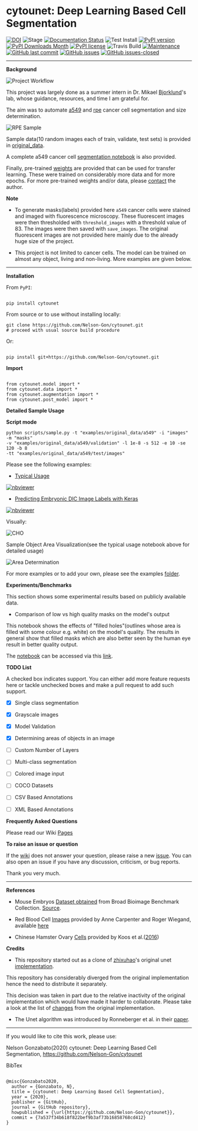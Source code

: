 # cytounet: Deep Learning Based Cell Segmentation 

[![DOI](https://zenodo.org/badge/DOI/10.5281/zenodo.3928919.svg)](https://doi.org/10.5281/zenodo.3928919)
![Stage](https://www.repostatus.org/badges/latest/active.svg) 
[![Documentation Status](https://readthedocs.org/projects/cytounet/badge/?version=latest)](https://cytounet.readthedocs.io/en/latest/?badge=latest)
![Test Install](https://github.com/Nelson-Gon/cytounet/workflows/Test%20Install/badge.svg)
[![PyPI version](https://badge.fury.io/py/cytounet.svg)](https://badge.fury.io/py/cytounet) 
[![PyPI Downloads Month](https://img.shields.io/pypi/dm/cytounet.svg)](https://pypi.python.org/pypi/cytounet/)
[![PyPI license](https://img.shields.io/pypi/l/cytounet.svg)](https://pypi.python.org/pypi/cytounet/) 
![Travis Build](https://travis-ci.com/Nelson-Gon/cytounet.svg?branch=master)
[![Maintenance](https://img.shields.io/badge/Maintained%3F-yes-green.svg)](https://GitHub.com/Nelson-Gon/cytounet/graphs/commit-activity)
[![GitHub last commit](https://img.shields.io/github/last-commit/Nelson-Gon/cytounet.svg)](https://github.com/Nelson-Gon/cytounet/commits/master)
[![GitHub issues](https://img.shields.io/github/issues/Nelson-Gon/cytounet.svg)](https://GitHub.com/Nelson-Gon/cytounet/issues/)
[![GitHub issues-closed](https://img.shields.io/github/issues-closed/Nelson-Gon/cytounet.svg)](https://GitHub.com/Nelson-Gon/cytounet/issues?q=is%3Aissue+is%3Aclosed)


---


**Background**

![Project Workflow](https://github.com/Nelson-Gon/cytounet/blob/master/examples/project_workflow.png?raw=true)

This project was largely done as a summer intern in Dr. Mikael [Bjorklund](https://person.zju.edu.cn/en/H118035)'s  lab, 
whose guidance, resources, and time I am grateful for. 

The aim was to automate [a549](https://en.wikipedia.org/wiki/A549_cell) and [rpe](https://en.wikipedia.org/wiki/Retinal_pigment_epithelium) 
cancer cell segmentation and size determination. 

![RPE Sample](https://github.com/Nelson-Gon/cytounet/blob/master/examples/rpe_sample.png?raw=true)

Sample data(10 random images each of train, validate, test sets) is provided in [original_data](https://github.com/Nelson-Gon/cytounet/tree/master/examples/original_data/a549).

A complete a549 cancer cell [segmentation notebook](https://github.com/Nelson-Gon/cytounet/blob/20435549e6b4c3d15979c2117445c4c19ab51bdf/examples/a549_sampler.ipynb) is also provided. 

Finally, pre-trained [weights](https://github.com/Nelson-Gon/cytounet/blob/56694553e5014e3f479807de244f5ddeabbcbf80/models/a549_scratch.hdf5) are provided that can be used for transfer learning. 
These were trained on considerably more data and for more epochs. For more pre-trained weights and/or data, 
please [contact](https://nelson-gon.github.io/contact) the author. 

**Note**
 
* To generate masks(labels) provided here `a549` cancer cells were stained and imaged with fluorescence microscopy. These 
fluorescent images were then thresholded with `threshold_images` with a threshold value of 83. The images were then saved 
with `save_images`. The original fluorescent images are not provided here mainly due to the already huge size of the 
project. 

* This project is not limited to cancer cells. The model can be trained on almost any object, living and non-living.
More examples are given below. 


---

**Installation**

From `PyPI`:

```

pip install cytounet

```


From source or to use without installing locally:

```
git clone https://github.com/Nelson-Gon/cytounet.git
# proceed with usual source build procedure

```

Or:

```

pip install git+https://github.com/Nelson-Gon/cytounet.git

```

**Import**

```

from cytounet.model import *
from cytounet.data import *
from cytounet.augmentation import *
from cytounet.post_model import *

```

**Detailed Sample Usage**

**Script mode**

```shell
python scripts/sample.py -t "examples/original_data/a549" -i "images" -m "masks" 
-v "examples/original_data/a549/validation" -l 1e-8 -s 512 -e 10 -se 120 -b 8 
-tt "examples/original_data/a549/test/images"
```

Please see the following examples:

* [Typical Usage](https://github.com/Nelson-Gon/cytounet/blob/7fd42a27be1b5730eb05e60cb98d5b7e825a0087/examples/example_usage.ipynb)

[![nbviewer](https://img.shields.io/badge/view%20on-nbviewer-brightgreen.svg)](https://nbviewer.jupyter.org/github/Nelson-Gon/cytounet/blob/7fd42a27be1b5730eb05e60cb98d5b7e825a0087/examples/example_usage.ipynb)


* [Predicting Embryonic DIC Image Labels with Keras](https://www.kaggle.com/gonnel/predicting-embryonic-dic-image-labels-with-keras)

[![nbviewer](https://img.shields.io/badge/view%20on-nbviewer-brightgreen.svg)](https://nbviewer.jupyter.org/github/Nelson-Gon/cytounet/blob/aedf8d52af4e3e9f2cd426de90b4c5dea2a4e11c/examples/embryos_dic.ipynb)






Visually:

![CHO](https://raw.githubusercontent.com/Nelson-Gon/cytounet/master/examples/example_results.png)

Sample Object Area Visualization(see the typical usage notebook above for detailed usage)

![Area Determination](https://raw.githubusercontent.com/Nelson-Gon/cytounet/master/examples/areas.png)

For more examples or to add your own, please see the examples [folder](https://github.com/Nelson-Gon/cytounet/blob/master/examples).

**Experiments/Benchmarks**

This section shows some experimental results based on publicly available data. 

* Comparison of low vs high quality masks on the model's output

This notebook shows the effects of "filled holes"(outlines whose area is filled with some colour e.g. white)
on the model's quality. The results in general show that filled masks which are also better seen by the human eye
result in better quality output. 

The [notebook](https://github.com/Nelson-Gon/cytounet/blob/9781a45260bd8cdb82b37e07a26254ecf01af5c7/examples/example_usage.ipynb) can be accessed via this [link](https://nbviewer.jupyter.org/github/Nelson-Gon/cytounet/blob/9781a45260bd8cdb82b37e07a26254ecf01af5c7/examples/example_usage.ipynb).



**TODO List**

A checked box indicates support. You can either add more feature requests here or tackle unchecked boxes and make
a pull request to add such support. 



- [x] Single class segmentation

- [x] Grayscale images

- [x] Model Validation

- [x] Determining areas of objects in an image

- [ ] Custom Number of Layers

- [ ] Multi-class segmentation

- [ ]  Colored image input

- [ ] COCO Datasets 

- [ ] CSV Based Annotations

- [ ] XML Based Annotations 

**Frequently Asked Questions**

Please read our Wiki [Pages](https://github.com/Nelson-Gon/cytounet/wiki)

**To raise an issue or question**

If the [wiki](https://github.com/Nelson-Gon/cytounet/wiki) does not answer your question,
please raise a new [issue](https://github.com/Nelson-Gon/cytounet/issues). You can also open an issue if you have any discussion, criticism,
or bug reports. 

Thank you very much. 

---

**References**

* Mouse Embryos [Dataset obtained](https://github.com/Nelson-Gon/cytounet/tree/master/examples/BBBC003_v1) from Broad Bioimage Benchmark Collection.
[Source](https://data.broadinstitute.org/bbbc/BBBC003/).

* Red Blood Cell [Images](https://github.com/Nelson-Gon/cytounet/tree/master/examples/BBBC009_v1) provided by Anne 
Carpenter and Roger Wiegand, available [here](https://data.broadinstitute.org/bbbc/BBBC009/)

* Chinese Hamster Ovary [Cells](https://github.com/Nelson-Gon/cytounet/tree/master/examples/BBBC030_v1) provided by 
Koos et al.([2016](https://bbbc.broadinstitute.org/BBBC030))

**Credits**

* This repository started out as a clone of [zhixuhao](https://github.com/zhixuhao)'s  original 
unet [implementation](https://github.com/zhixuhao/unet/).

This repository has considerably diverged from the original implementation hence the need
to distribute it separately. 

This decision was taken in part due to the relative inactivity of the original implementation which would have made
it harder to collaborate. Please take a look at the list of [changes](https://github.com/Nelson-Gon/cytounet/blob/master/changelog.md) 
from the original implementation. 

* The Unet algorithm was introduced by Ronneberger et al. in their [paper](http://lmb.informatik.uni-freiburg.de/people/ronneber/u-net/).



---

If you would like to cite this work, please use:

Nelson Gonzabato(2020) cytounet: Deep Learning Based Cell Segmentation, https://github.com/Nelson-Gon/cytounet

BibTex

```

@misc{Gonzabato2020,
  author = {Gonzabato, N},
  title = {cytounet: Deep Learning Based Cell Segmentation},
  year = {2020},
  publisher = {GitHub},
  journal = {GitHub repository},
  howpublished = {\url{https://github.com/Nelson-Gon/cytounet}},
  commit = {7a537f34b618f822bef9b3af73b16858768cd412}
} 

```